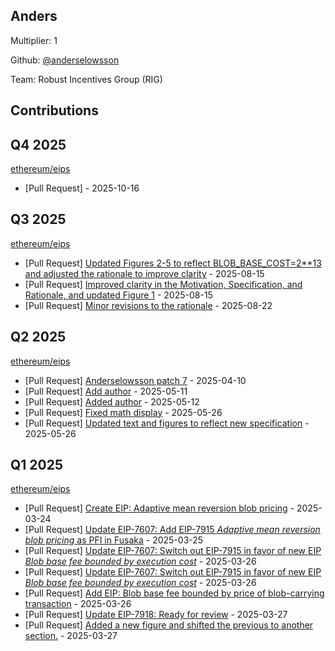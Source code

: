 
## Anders
Multiplier: 1

Github: [@anderselowsson](https://github.com/anderselowsson)

Team: Robust Incentives Group (RIG)

## Contributions

## Q4 2025


[ethereum/eips](https://github.com/ethereum/eips)
* [Pull Request] []() - 2025-10-16
## Q3 2025


[ethereum/eips](https://github.com/ethereum/eips)
* [Pull Request] [Updated Figures 2-5 to reflect BLOB_BASE_COST=2**13 and adjusted the rationale to improve clarity](https://github.com/ethereum/EIPs/pull/10155) - 2025-08-15
* [Pull Request] [Improved clarity in the Motivation, Specification, and Rationale, and updated Figure 1](https://github.com/ethereum/EIPs/pull/10151) - 2025-08-15
* [Pull Request] [Minor revisions to the rationale](https://github.com/ethereum/EIPs/pull/10217) - 2025-08-22
## Q2 2025


[ethereum/eips](https://github.com/ethereum/eips)
* [Pull Request] [Anderselowsson patch 7](https://github.com/ethereum/EIPs/pull/9620) - 2025-04-10
* [Pull Request] [Add author](https://github.com/ethereum/EIPs/pull/9759) - 2025-05-11
* [Pull Request] [Added author](https://github.com/ethereum/EIPs/pull/9760) - 2025-05-12
* [Pull Request] [Fixed math display](https://github.com/ethereum/EIPs/pull/9827) - 2025-05-26
* [Pull Request] [Updated text and figures to reflect new specification](https://github.com/ethereum/EIPs/pull/9824) - 2025-05-26
## Q1 2025

[ethereum/eips](https://github.com/ethereum/eips)
* [Pull Request] [Create EIP: Adaptive mean reversion blob pricing](https://github.com/ethereum/EIPs/pull/9518) - 2025-03-24
* [Pull Request] [Update EIP-7607: Add EIP-7915 *Adaptive mean reversion blob pricing* as PFI in Fusaka](https://github.com/ethereum/EIPs/pull/9532) - 2025-03-25
* [Pull Request] [Update EIP-7607: Switch out EIP-7915 in favor of new EIP *Blob base fee bounded by execution cost*](https://github.com/ethereum/EIPs/pull/9545) - 2025-03-26
* [Pull Request] [Update EIP-7607: Switch out EIP-7915 in favor of new EIP *Blob base fee bounded by execution cost*](https://github.com/ethereum/EIPs/pull/9544) - 2025-03-26
* [Pull Request] [Add EIP: Blob base fee bounded by price of blob-carrying transaction](https://github.com/ethereum/EIPs/pull/9543) - 2025-03-26
* [Pull Request] [Update EIP-7918: Ready for review](https://github.com/ethereum/EIPs/pull/9554) - 2025-03-27
* [Pull Request] [Added a new figure and shifted the previous to another section.](https://github.com/ethereum/EIPs/pull/9553) - 2025-03-27
